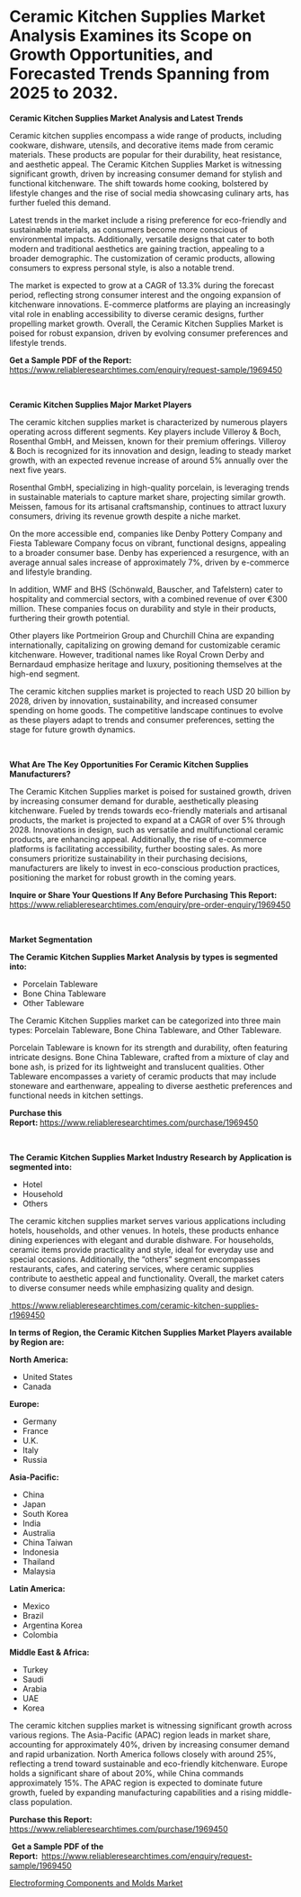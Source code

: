 <p><h1>Ceramic Kitchen Supplies Market Analysis Examines its Scope on Growth Opportunities, and Forecasted Trends Spanning from 2025 to 2032.</h1></p><p><strong>Ceramic Kitchen Supplies Market Analysis and Latest Trends</strong></p>
<p><p>Ceramic kitchen supplies encompass a wide range of products, including cookware, dishware, utensils, and decorative items made from ceramic materials. These products are popular for their durability, heat resistance, and aesthetic appeal. The Ceramic Kitchen Supplies Market is witnessing significant growth, driven by increasing consumer demand for stylish and functional kitchenware. The shift towards home cooking, bolstered by lifestyle changes and the rise of social media showcasing culinary arts, has further fueled this demand.</p><p>Latest trends in the market include a rising preference for eco-friendly and sustainable materials, as consumers become more conscious of environmental impacts. Additionally, versatile designs that cater to both modern and traditional aesthetics are gaining traction, appealing to a broader demographic. The customization of ceramic products, allowing consumers to express personal style, is also a notable trend. </p><p>The market is expected to grow at a CAGR of 13.3% during the forecast period, reflecting strong consumer interest and the ongoing expansion of kitchenware innovations. E-commerce platforms are playing an increasingly vital role in enabling accessibility to diverse ceramic designs, further propelling market growth. Overall, the Ceramic Kitchen Supplies Market is poised for robust expansion, driven by evolving consumer preferences and lifestyle trends.</p></p>
<p><strong>Get a Sample PDF of the Report:&nbsp;</strong> <a href="https://www.reliableresearchtimes.com/enquiry/request-sample/1969450?utm_campaign=3585&utm_medium=2&utm_source=Github&utm_content=ia&utm_term=06042025&utm_id=ceramic-kitchen-supplies">https://www.reliableresearchtimes.com/enquiry/request-sample/1969450</a></p>
<p>&nbsp;</p>
<p><strong>Ceramic Kitchen Supplies Major Market Players</strong></p>
<p><p>The ceramic kitchen supplies market is characterized by numerous players operating across different segments. Key players include Villeroy & Boch, Rosenthal GmbH, and Meissen, known for their premium offerings. Villeroy & Boch is recognized for its innovation and design, leading to steady market growth, with an expected revenue increase of around 5% annually over the next five years.</p><p>Rosenthal GmbH, specializing in high-quality porcelain, is leveraging trends in sustainable materials to capture market share, projecting similar growth. Meissen, famous for its artisanal craftsmanship, continues to attract luxury consumers, driving its revenue growth despite a niche market.</p><p>On the more accessible end, companies like Denby Pottery Company and Fiesta Tableware Company focus on vibrant, functional designs, appealing to a broader consumer base. Denby has experienced a resurgence, with an average annual sales increase of approximately 7%, driven by e-commerce and lifestyle branding.</p><p>In addition, WMF and BHS (Schönwald, Bauscher, and Tafelstern) cater to hospitality and commercial sectors, with a combined revenue of over €300 million. These companies focus on durability and style in their products, furthering their growth potential.</p><p>Other players like Portmeirion Group and Churchill China are expanding internationally, capitalizing on growing demand for customizable ceramic kitchenware. However, traditional names like Royal Crown Derby and Bernardaud emphasize heritage and luxury, positioning themselves at the high-end segment.</p><p>The ceramic kitchen supplies market is projected to reach USD 20 billion by 2028, driven by innovation, sustainability, and increased consumer spending on home goods. The competitive landscape continues to evolve as these players adapt to trends and consumer preferences, setting the stage for future growth dynamics.</p></p>
<p>&nbsp;</p>
<p><strong>What Are The Key Opportunities For Ceramic Kitchen Supplies Manufacturers?</strong></p>
<p><p>The Ceramic Kitchen Supplies market is poised for sustained growth, driven by increasing consumer demand for durable, aesthetically pleasing kitchenware. Fueled by trends towards eco-friendly materials and artisanal products, the market is projected to expand at a CAGR of over 5% through 2028. Innovations in design, such as versatile and multifunctional ceramic products, are enhancing appeal. Additionally, the rise of e-commerce platforms is facilitating accessibility, further boosting sales. As more consumers prioritize sustainability in their purchasing decisions, manufacturers are likely to invest in eco-conscious production practices, positioning the market for robust growth in the coming years.</p></p>
<p><strong>Inquire or Share Your Questions If Any Before Purchasing This Report:</strong> <a href="https://www.reliableresearchtimes.com/enquiry/pre-order-enquiry/1969450?utm_campaign=3585&utm_medium=2&utm_source=Github&utm_content=ia&utm_term=06042025&utm_id=ceramic-kitchen-supplies">https://www.reliableresearchtimes.com/enquiry/pre-order-enquiry/1969450</a></p>
<p>&nbsp;</p>
<p><strong>Market Segmentation</strong></p>
<p><strong>The Ceramic Kitchen Supplies Market Analysis by types is segmented into:</strong></p>
<p><ul><li>Porcelain Tableware</li><li>Bone China Tableware</li><li>Other Tableware</li></ul></p>
<p><p>The Ceramic Kitchen Supplies market can be categorized into three main types: Porcelain Tableware, Bone China Tableware, and Other Tableware. </p><p>Porcelain Tableware is known for its strength and durability, often featuring intricate designs. Bone China Tableware, crafted from a mixture of clay and bone ash, is prized for its lightweight and translucent qualities. Other Tableware encompasses a variety of ceramic products that may include stoneware and earthenware, appealing to diverse aesthetic preferences and functional needs in kitchen settings.</p></p>
<p><strong>Purchase this Report:&nbsp;</strong><a href="https://www.reliableresearchtimes.com/purchase/1969450?utm_campaign=3585&utm_medium=2&utm_source=Github&utm_content=ia&utm_term=06042025&utm_id=ceramic-kitchen-supplies">https://www.reliableresearchtimes.com/purchase/1969450</a></p>
<p>&nbsp;</p>
<p><strong>The Ceramic Kitchen Supplies Market Industry Research by Application is segmented into:</strong></p>
<p><ul><li>Hotel</li><li>Household</li><li>Others</li></ul></p>
<p><p>The ceramic kitchen supplies market serves various applications including hotels, households, and other venues. In hotels, these products enhance dining experiences with elegant and durable dishware. For households, ceramic items provide practicality and style, ideal for everyday use and special occasions. Additionally, the “others” segment encompasses restaurants, cafes, and catering services, where ceramic supplies contribute to aesthetic appeal and functionality. Overall, the market caters to diverse consumer needs while emphasizing quality and design.</p></p>
<p><a href="https://www.reliableresearchtimes.com/ceramic-kitchen-supplies-r1969450?utm_campaign=3585&utm_medium=2&utm_source=Github&utm_content=ia&utm_term=06042025&utm_id=ceramic-kitchen-supplies">&nbsp;https://www.reliableresearchtimes.com/ceramic-kitchen-supplies-r1969450</a></p>
<p><strong>In terms of Region, the Ceramic Kitchen Supplies Market Players available by Region are:</strong></p>
<p>
    <p> <strong> North America: </strong>
        <ul>
            <li>United States</li>
            <li>Canada</li>
        </ul>
        </p> 
    <p> <strong> Europe: </strong>
        <ul>
            <li>Germany</li>
            <li>France</li>
            <li>U.K.</li>
            <li>Italy</li>
            <li>Russia</li>
        </ul>
        </p> 
    <p> <strong> Asia-Pacific: </strong>
        <ul>
            <li>China</li>
            <li>Japan</li>
            <li>South Korea</li>
            <li>India</li>
            <li>Australia</li>
            <li>China Taiwan</li>
            <li>Indonesia</li>
            <li>Thailand</li>
            <li>Malaysia</li>
        </ul>
        </p> 
    <p> <strong> Latin America: </strong>
        <ul>
            <li>Mexico</li>
            <li>Brazil</li>
            <li>Argentina Korea</li>
            <li>Colombia</li>
        </ul>
        </p> 
    <p> <strong> Middle East & Africa: </strong>
        <ul>
            <li>Turkey</li>
            <li>Saudi</li>
            <li>Arabia</li>
            <li>UAE</li>
            <li>Korea</li>
        </ul>
    </p>
    </p>
<p><p>The ceramic kitchen supplies market is witnessing significant growth across various regions. The Asia-Pacific (APAC) region leads in market share, accounting for approximately 40%, driven by increasing consumer demand and rapid urbanization. North America follows closely with around 25%, reflecting a trend toward sustainable and eco-friendly kitchenware. Europe holds a significant share of about 20%, while China commands approximately 15%. The APAC region is expected to dominate future growth, fueled by expanding manufacturing capabilities and a rising middle-class population.</p></p>
<p><strong>Purchase this Report: </strong><a href="https://www.reliableresearchtimes.com/purchase/1969450?utm_campaign=3585&utm_medium=2&utm_source=Github&utm_content=ia&utm_term=06042025&utm_id=ceramic-kitchen-supplies">https://www.reliableresearchtimes.com/purchase/1969450</a></p>
<p>&nbsp;<strong>Get a Sample PDF of the Report:&nbsp;&nbsp;</strong><a href="https://www.reliableresearchtimes.com/enquiry/request-sample/1969450?utm_campaign=3585&utm_medium=2&utm_source=Github&utm_content=ia&utm_term=06042025&utm_id=ceramic-kitchen-supplies">https://www.reliableresearchtimes.com/enquiry/request-sample/1969450</a></p>
<p><strong></strong></p>
<p><p><a href="https://github.com/yepezkommakp/Market-Research-Report-List-1/blob/main/electroforming-components-and-molds-market.md?utm_campaign=3585&utm_medium=2&utm_source=Github&utm_content=ia&utm_term=06042025&utm_id=ceramic-kitchen-supplies">Electroforming Components and Molds Market</a></p></p>